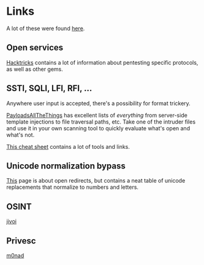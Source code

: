 # Links

A lot of these were found [here](https://github.com/collections/ctf-cybersec-resources).

## Open services

[Hacktricks](https://book.hacktricks.xyz/) contains a lot of information about pentesting specific protocols, as well as other gems.

## SSTI, SQLI, LFI, RFI, ...

Anywhere user input is accepted, there's a possibility for format trickery.

[PayloadsAllTheThings](https://github.com/swisskyrepo/PayloadsAllTheThings) has excellent lists of _everything_ from server-side template injections to file traversal paths, etc. Take one of the intruder files and use it in your own scanning tool to quickly evaluate what's open and what's not.

[This cheat sheet](https://github.com/riramar/Web-Attack-Cheat-Sheet) contains a lot of tools and links.

## Unicode normalization bypass

[This](https://www.hahwul.com/phoenix/ssrf-open-redirect) page is about open redirects, but contains a neat table of unicode replacements that normalize to numbers and letters.

## OSINT

[jivoi](https://github.com/jivoi/awesome-osint)

## Privesc

[m0nad](https://github.com/m0nad/awesome-privilege-escalation)

